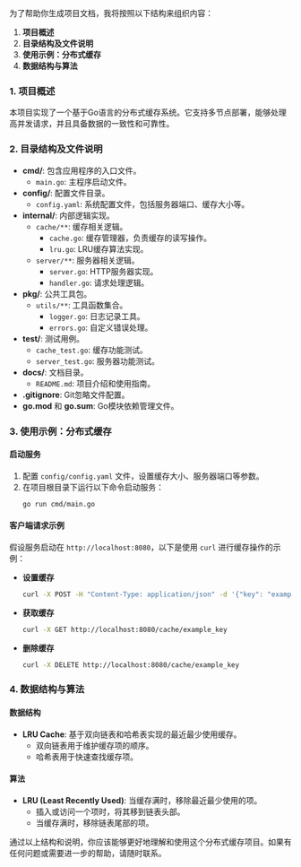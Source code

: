 为了帮助你生成项目文档，我将按照以下结构来组织内容：

1. **项目概述**
2. **目录结构及文件说明**
3. **使用示例：分布式缓存**
4. **数据结构与算法**

### 1. 项目概述

本项目实现了一个基于Go语言的分布式缓存系统。它支持多节点部署，能够处理高并发请求，并且具备数据的一致性和可靠性。

### 2. 目录结构及文件说明

- **cmd/**: 包含应用程序的入口文件。
  - `main.go`: 主程序启动文件。
- **config/**: 配置文件目录。
  - `config.yaml`: 系统配置文件，包括服务器端口、缓存大小等。
- **internal/**: 内部逻辑实现。
  - `cache/**`: 缓存相关逻辑。
    - `cache.go`: 缓存管理器，负责缓存的读写操作。
    - `lru.go`: LRU缓存算法实现。
  - `server/**`: 服务器相关逻辑。
    - `server.go`: HTTP服务器实现。
    - `handler.go`: 请求处理逻辑。
- **pkg/**: 公共工具包。
  - `utils/**`: 工具函数集合。
    - `logger.go`: 日志记录工具。
    - `errors.go`: 自定义错误处理。
- **test/**: 测试用例。
  - `cache_test.go`: 缓存功能测试。
  - `server_test.go`: 服务器功能测试。
- **docs/**: 文档目录。
  - `README.md`: 项目介绍和使用指南。
- **.gitignore**: Git忽略文件配置。
- **go.mod** 和 **go.sum**: Go模块依赖管理文件。

### 3. 使用示例：分布式缓存

#### 启动服务

1. 配置 `config/config.yaml` 文件，设置缓存大小、服务器端口等参数。
2. 在项目根目录下运行以下命令启动服务：
   ```sh
   go run cmd/main.go
   ```


#### 客户端请求示例

假设服务启动在 `http://localhost:8080`，以下是使用 `curl` 进行缓存操作的示例：

- **设置缓存**
  ```sh
  curl -X POST -H "Content-Type: application/json" -d '{"key": "example_key", "value": "example_value"}' http://localhost:8080/cache
  ```


- **获取缓存**
  ```sh
  curl -X GET http://localhost:8080/cache/example_key
  ```


- **删除缓存**
  ```sh
  curl -X DELETE http://localhost:8080/cache/example_key
  ```


### 4. 数据结构与算法

#### 数据结构

- **LRU Cache**: 基于双向链表和哈希表实现的最近最少使用缓存。
  - 双向链表用于维护缓存项的顺序。
  - 哈希表用于快速查找缓存项。

#### 算法

- **LRU (Least Recently Used)**: 当缓存满时，移除最近最少使用的项。
  - 插入或访问一个项时，将其移到链表头部。
  - 当缓存满时，移除链表尾部的项。

通过以上结构和说明，你应该能够更好地理解和使用这个分布式缓存项目。如果有任何问题或需要进一步的帮助，请随时联系。